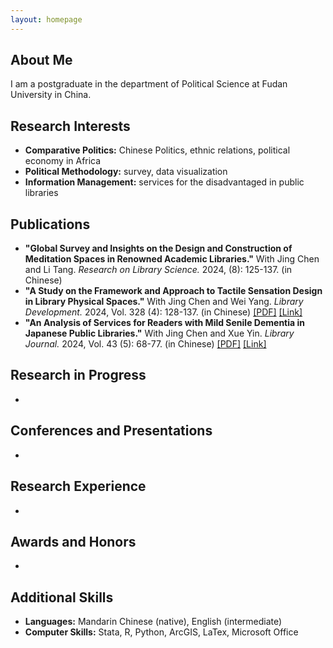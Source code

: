 ```yaml
---
layout: homepage
---
```


## About Me

I am a postgraduate in the department of Political Science at Fudan University in China.


## Research Interests

- **Comparative Politics:** Chinese Politics, ethnic relations, political economy in Africa
- **Political Methodology:** survey, data visualization
- **Information Management:** services for the disadvantaged in public libraries


## Publications

- **"Global Survey and Insights on the Design and Construction of Meditation Spaces in Renowned Academic Libraries."** With Jing Chen and Li Tang. *Research on Library Science.* 2024, (8): 125-137. (in Chinese)
- **"A Study on the Framework and Approach to Tactile Sensation Design in Library Physical Spaces."** With Jing Chen and Wei Yang. *Library Development.* 2024, Vol. 328 (4): 128-137. (in Chinese) [[PDF]](https://zackzhuochen.github.io/assets/files/tactile-sensation-design.pdf) [[Link]](https://kns.cnki.net/kcms2/article/abstract?v=PAev8JwjQivRA-yP8TakbGM5YpqNPn-KHUVWxKhK4VSjx4Ci4JWrrLo9xAcle_DsQdY6EHPTT_9LpziuktZIhJqc76lsvb_NbaFDXA8YyMcLQrlpOMvwXUeELCh6HFT7HomeClIXhbALOkdoEvi95P6u2HEZDLPzuS3P9iplHAQ=&uniplatform=NZKPT)
- **"An Analysis of Services for Readers with Mild Senile Dementia in Japanese Public Libraries."** With Jing Chen and Xue Yin. *Library Journal.* 2024, Vol. 43 (5): 68-77. (in Chinese) [[PDF]](https://zackzhuochen.github.io/assets/files/reader-with-dementia.pdf) [[Link]](https://kns.cnki.net/kcms2/article/abstract?v=PAev8JwjQis9BupL5iLTCpWbemyVO4jXf7CjtCWghJa40W1KrG3ixtMDThla0iWUt9K4Sia_Mtz7KNCsve1Qw40np_2os0V34TrplvpyUyfD0TtcbHL-hw1HyeyoVf8nwSzC_U1pMo0Xabyrs2ISz8xee3yARFXHOwC1FLdb1mg=&uniplatform=NZKPT)


## Research in Progress
- 


## Conferences and Presentations
- 


## Research Experience
- 


## Awards and Honors
- 


## Additional Skills
- **Languages:** Mandarin Chinese (native), English (intermediate)
- **Computer Skills:** Stata, R, Python, ArcGIS, LaTex, Microsoft Office

